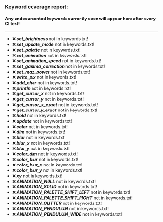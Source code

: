 ### Keyword coverage report: 
#### Any undocumented keywords currently seen will appear here after every CI test!
---------------------------------------------------------
- :x: ***set_brightness*** not in keywords.txt!
- :x: ***set_update_mode*** not in keywords.txt!
- :x: ***set_palette*** not in keywords.txt!
- :x: ***set_animation*** not in keywords.txt!
- :x: ***set_animation_speed*** not in keywords.txt!
- :x: ***set_gamma_correction*** not in keywords.txt!
- :x: ***set_max_power*** not in keywords.txt!
- :x: ***write_pix*** not in keywords.txt!
- :x: ***add_char*** not in keywords.txt!
- :x: ***println*** not in keywords.txt!
- :x: ***get_cursor_x*** not in keywords.txt!
- :x: ***get_cursor_y*** not in keywords.txt!
- :x: ***get_cursor_x_exact*** not in keywords.txt!
- :x: ***get_cursor_y_exact*** not in keywords.txt!
- :x: ***hold*** not in keywords.txt!
- :x: ***update*** not in keywords.txt!
- :x: ***color*** not in keywords.txt!
- :x: ***dim*** not in keywords.txt!
- :x: ***blur*** not in keywords.txt!
- :x: ***blur_x*** not in keywords.txt!
- :x: ***blur_y*** not in keywords.txt!
- :x: ***color_dim*** not in keywords.txt!
- :x: ***color_blur*** not in keywords.txt!
- :x: ***color_blur_x*** not in keywords.txt!
- :x: ***color_blur_y*** not in keywords.txt!
- :x: ***xy*** not in keywords.txt!
- :x: ***ANIMATION_NULL*** not in keywords.txt!
- :x: ***ANIMATION_SOLID*** not in keywords.txt!
- :x: ***ANIMATION_PALETTE_SHIFT_LEFT*** not in keywords.txt!
- :x: ***ANIMATION_PALETTE_SHIFT_RIGHT*** not in keywords.txt!
- :x: ***ANIMATION_GLITTER*** not in keywords.txt!
- :x: ***ANIMATION_PENDULUM*** not in keywords.txt!
- :x: ***ANIMATION_PENDULUM_WIDE*** not in keywords.txt!
